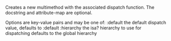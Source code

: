   Creates a new multimethod with the associated dispatch function.
  The docstring and attribute-map are optional.

  Options are key-value pairs and may be one of:
    :default    the default dispatch value, defaults to :default
    :hierarchy  the isa? hierarchy to use for dispatching
                defaults to the global hierarchy